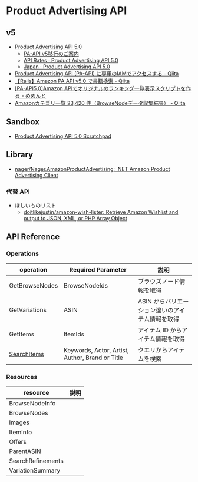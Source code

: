 # Product Advertising API

## v5
- [Product Advertising API 5.0](https://webservices.amazon.com/paapi5/documentation/)
  - [PA-API v5移行のご案内](https://affiliate.amazon.co.jp/help/node/topic/GZBFW3F79Y7FADBL)
  - [API Rates · Product Advertising API 5.0](https://webservices.amazon.com/paapi5/documentation/troubleshooting/api-rates.html)
  - [Japan · Product Advertising API 5.0](https://webservices.amazon.com/paapi5/documentation/locale-reference/japan.html)
- [Product Advertising API (PA-API) に専用のIAMでアクセスする - Qiita](https://qiita.com/kyo_nanba/items/2fcb8b22ef36c74802e3)
- [【Rails】Amazon PA API v5.0 で書籍検索 - Qiita](https://qiita.com/koki_73/items/da9f2ed01aadd6394702)
- [[PA-API5.0]Amazon APIでオリジナルのランキング一覧表示スクリプトを作る - めめんと](https://mementoo.info/archives/4053)
- [Amazonカテゴリ一覧 23,420 件（BrowseNodeデータ収集結果） - Qiita](https://qiita.com/kobake@github/items/88001f62983211027f63)

## Sandbox
- [Product Advertising API 5.0 Scratchpad](https://webservices.amazon.co.jp/paapi5/scratchpad/index.html)

## Library
- [nager/Nager.AmazonProductAdvertising: .NET Amazon Product Advertising Client](https://github.com/nager/Nager.AmazonProductAdvertising)

### 代替 API

- ほしいものリスト
  - [doitlikejustin/amazon-wish-lister: Retrieve Amazon Wishlist and output to JSON, XML, or PHP Array Object](https://github.com/doitlikejustin/amazon-wish-lister)

## API Reference

### Operations

|operation|Required Parameter|説明|
|---|---|---|
|GetBrowseNodes|BrowseNodeIds|ブラウズノード情報を取得|
|GetVariations|ASIN|ASIN からバリエーション違いのアイテム情報を取得|
|GetItems|ItemIds|アイテム ID からアイテム情報を取得|
|[SearchItems](./pa-api/SearchItems.md)|Keywords, Actor, Artist, Author, Brand or Title|クエリからアイテムを検索|

### Resources

|resource|説明|
|---|---|
|BrowseNodeInfo||
|BrowseNodes||
|Images||
|ItemInfo||
|Offers||
|ParentASIN||
|SearchRefinements||
|VariationSummary||
